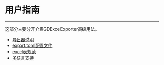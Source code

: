# 用户指南
____

这部分主要分开介绍GDExcelExporter高级用法。


- [导出器说明](导出器说明.md)
- [export.toml配置文件](export.toml.md)
- [excel表规范](export.toml.md)
- [多语言支持](export.toml.md)